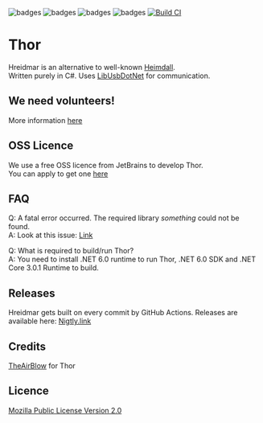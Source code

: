 ![badges](https://img.shields.io/github/contributors/Samsung-Loki/Thor.svg)
![badges](https://img.shields.io/github/forks/Samsung-Loki/Thor.svg)
![badges](https://img.shields.io/github/stars/Samsung-Loki/Thor.svg)
![badges](https://img.shields.io/github/issues/Samsung-Loki/Thor.svg)
[![Build CI](https://github.com/Samsung-Loki/Thor/actions/workflows/build.yml/badge.svg)](https://github.com/Samsung-Loki/Thor/actions/workflows/build.yml)
# Thor
Hreidmar is an alternative to well-known [Heimdall](https://github.com/Benjamin-Dobell/Heimdall). \
Written purely in C#. Uses [LibUsbDotNet](https://github.com/LibUsbDotNet/LibUsbDotNet) for communication.

## We need volunteers!
More information [here](https://github.com/Samsung-Loki/Thor/blob/main/VOLOUNTEER.md)

## OSS Licence
We use a free OSS licence from JetBrains to develop Thor. \
You can apply to get one [here](https://jb.gg/OpenSourceSupport)

## FAQ
Q: A fatal error occurred. The required library *something* could not be found. \
A: Look at this issue: [Link](https://github.com/Samsung-Loki/Thor/issues/5)

Q: What is required to build/run Thor? \
A: You need to install .NET 6.0 runtime to run Thor, .NET 6.0 SDK and .NET Core 3.0.1 Runtime to build.

## Releases
Hreidmar gets built on every commit by GitHub Actions. Releases are available here: [Nigtly.link](https://nightly.link/Samsung-Loki/Thor/workflows/build/main)

## Credits
[TheAirBlow](https://github.com/theairblow) for Thor

## Licence
[Mozilla Public License Version 2.0](https://github.com/Samsung-Loki/Thor/blob/main/LICENCE)
